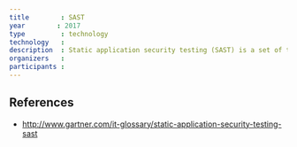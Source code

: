 ```yaml
---
title        : SAST
year		: 2017
type         : technology
technology   :
description  : Static application security testing (SAST) is a set of technologies designed to analyze application source code, byte code and binaries for coding and design conditions that are indicative of security vulnerabilities. SAST solutions analyze an application from the “inside out” in a nonrunning state.
organizers   :
participants :
---
```


## References

 - http://www.gartner.com/it-glossary/static-application-security-testing-sast
